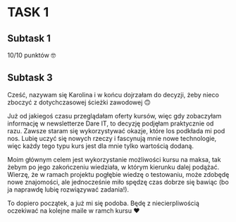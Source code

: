 # TASK 1
## Subtask 1
10/10 punktów :nerd_face:
## Subtask 3
Cześć, nazywam się Karolina i w końcu dojrzałam do decyzji, żeby nieco zboczyć z dotychczasowej ścieżki zawodowej :upside_down_face: 

Już od jakiegoś czasu przeglądałam oferty kursów, więc gdy zobaczyłam informację w newsletterze Dare IT, to decyzję podjęłam praktycznie od razu. Zawsze staram się wykorzystywać okazje, które los podkłada mi pod nos. Lubię uczyć się nowych rzeczy i fascynują mnie nowe technologie, więc każdy tego typu kurs jest dla mnie tylko wartością dodaną.

Moim głównym celem jest wykorzystanie możliwości kursu na maksa, tak żebym po jego zakończeniu wiedziała, w którym kierunku dalej podążać. Wierzę, że w ramach projektu pogłębie wiedzę o testowaniu, może zdobędę nowe znajomości, ale jednocześnie miło spędzę czas dobrze się bawiąc (bo ja naprawdę lubię rozwiązywać zadania!).

To dopiero początek, a już mi się podoba. Będę z niecierpliwością oczekiwać na kolejne maile w ramch kursu :heart:
